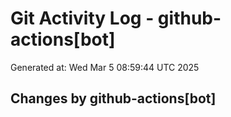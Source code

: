# Git Activity Log - github-actions[bot]
Generated at: Wed Mar  5 08:59:44 UTC 2025
## Changes by github-actions[bot]
```diff
```
